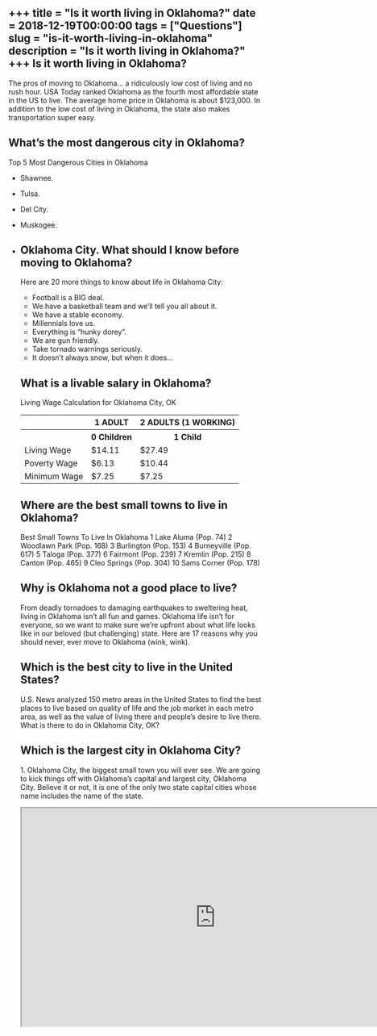 +++
title = "Is it worth living in Oklahoma?"
date = 2018-12-19T00:00:00
tags = ["Questions"]
slug = "is-it-worth-living-in-oklahoma"
description = "Is it worth living in Oklahoma?"
+++
Is it worth living in Oklahoma?
-------------------------------

The pros of moving to Oklahoma… a ridiculously low cost of living and no rush hour. USA Today ranked Oklahoma as the fourth most affordable state in the US to live. The average home price in Oklahoma is about $123,000. In addition to the low cost of living in Oklahoma, the state also makes transportation super easy.

What’s the most dangerous city in Oklahoma?
-------------------------------------------

Top 5 Most Dangerous Cities in Oklahoma

- Shawnee.
- Tulsa.
- Del City.
- Muskogee.
- Oklahoma City. What should I know before moving to Oklahoma?
    ---------------------------------------------
    
    Here are 20 more things to know about life in Oklahoma City:
    
    
    - Football is a BIG deal.
    - We have a basketball team and we’ll tell you all about it.
    - We have a stable economy.
    - Millennials love us.
    - Everything is “hunky dorey”.
    - We are gun friendly.
    - Take tornado warnings seriously.
    - It doesn’t always snow, but when it does…
    
    What is a livable salary in Oklahoma?
    -------------------------------------
    
    Living Wage Calculation for Oklahoma City, OK
    
    <table><tr><th></th><th>1 ADULT</th><th>2 ADULTS (1 WORKING)</th></tr><tr><th></th><th>0 Children</th><th>1 Child</th></tr><tr><td>Living Wage</td><td>$14.11</td><td>$27.49</td></tr><tr><td>Poverty Wage</td><td>$6.13</td><td>$10.44</td></tr><tr><td>Minimum Wage</td><td>$7.25</td><td>$7.25</td></tr></table>
    
    Where are the best small towns to live in Oklahoma?
    ---------------------------------------------------
    
    Best Small Towns To Live In Oklahoma 1 Lake Aluma (Pop. 74) 2 Woodlawn Park (Pop. 168) 3 Burlington (Pop. 153) 4 Burneyville (Pop. 617) 5 Taloga (Pop. 377) 6 Fairmont (Pop. 239) 7 Kremlin (Pop. 215) 8 Canton (Pop. 465) 9 Cleo Springs (Pop. 304) 10 Sams Corner (Pop. 178)
    
    Why is Oklahoma not a good place to live?
    -----------------------------------------
    
    From deadly tornadoes to damaging earthquakes to sweltering heat, living in Oklahoma isn’t all fun and games. Oklahoma life isn’t for everyone, so we want to make sure we’re upfront about what life looks like in our beloved (but challenging) state. Here are 17 reasons why you should never, ever move to Oklahoma (wink, wink).
    
    Which is the best city to live in the United States?
    ----------------------------------------------------
    
    U.S. News analyzed 150 metro areas in the United States to find the best places to live based on quality of life and the job market in each metro area, as well as the value of living there and people’s desire to live there. What is there to do in Oklahoma City, OK?
    
    Which is the largest city in Oklahoma City?
    -------------------------------------------
    
    1\. Oklahoma City, the biggest small town you will ever see. We are going to kick things off with Oklahoma’s capital and largest city, Oklahoma City. Believe it or not, it is one of the only two state capital cities whose name includes the name of the state.
    
    <iframe allow="accelerometer; autoplay; clipboard-write; encrypted-media; gyroscope; picture-in-picture" allowfullscreen="" class="__youtube_prefs__  epyt-is-override  no-lazyload" data-no-lazy="1" data-origheight="433" data-origwidth="770" data-skipgform_ajax_framebjll="" height="433" id="_ytid_56354" loading="lazy" src="https://www.youtube.com/embed/8R55pCAKEnE?enablejsapi=1&autoplay=0&cc_load_policy=0&cc_lang_pref=&iv_load_policy=1&loop=0&modestbranding=0&rel=1&fs=1&playsinline=0&autohide=2&theme=dark&color=red&controls=1&" title="YouTube player" width="770"></iframe>